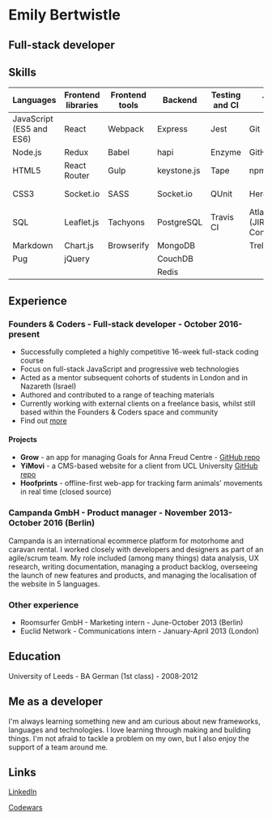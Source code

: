# Emily Bertwistle
## Full-stack developer
## Skills

| Languages                | Frontend libraries | Frontend tools | Backend     | Testing and CI | Tools                        | Other            |
|--------------------------|--------------------|----------------|-------------|----------------|------------------------------|------------------|
| JavaScript (ES5 and ES6) | React              | Webpack        | Express     | Jest           | Git                          | TDD              |
| Node.js                  | Redux              | Babel          | hapi        | Enzyme         | GitHub                       | UX               |
| HTML5                    | React Router       | Gulp           | keystone.js | Tape           | npm                          | Wireframes       |
| CSS3                     | Socket.io          | SASS           | Socket.io   | QUnit          | Heroku                       | Agile (Scrum)    |
| SQL                      | Leaflet.js         | Tachyons       | PostgreSQL  | Travis CI      | Atlassian (JIRA, Confluence) | Pair programming |
| Markdown                 | Chart.js           | Browserify     | MongoDB     |                | Trello                       |                  |
| Pug                      | jQuery             |                | CouchDB     |                |                              |                  |
|                          |                    |                | Redis       |                |                              |                  |


## Experience

### Founders & Coders - Full-stack developer - October 2016-present
* Successfully completed a highly competitive 16-week full-stack coding course
* Focus on full-stack JavaScript and progressive web technologies
* Acted as a mentor subsequent cohorts of students in London and in Nazareth (Israel)
* Authored and contributed to a range of teaching materials
* Currently working with external clients on a freelance basis, whilst still based within the Founders & Coders space and community
* Find out [more](https://foundersandcoders.com)
#### Projects
* **Grow**  - an app for managing Goals for Anna Freud Centre - [GitHub repo](https://github.com/CYPIAPT-LNDSE/goals-app)
* **YiMovi** - a CMS-based website for a client from UCL University [GitHub repo](https://github.com/infact-coop/yimovi)
* **Hoofprints** - offline-first web-app for tracking farm animals' movements in real time (closed source)

### Campanda GmbH - Product manager - November 2013-October 2016 (Berlin)
Campanda is an international ecommerce platform for motorhome and caravan rental. I worked closely with developers and designers as part of an agile/scrum team. My role included (among many things) data analysis, UX research, writing documentation, managing a product backlog, overseeing the launch of new features and products, and managing the localisation of the website in 5 languages.

### Other experience
* Roomsurfer GmbH - Marketing intern - June-October 2013 (Berlin)
* Euclid Network - Communications intern - January-April 2013 (London)

## Education
University of Leeds - BA German (1st class) - 2008-2012

## Me as a developer
I'm always learning something new and am curious about new frameworks, languages and technologies. I love learning through making and building things. I'm not afraid to tackle a problem on my own, but I also enjoy the support of a team around me.

## Links
[LinkedIn](https://www.linkedin.com/in/bertwe/)

[Codewars](https://www.codewars.com/users/limeyb7)
